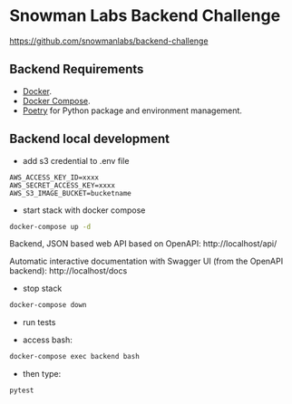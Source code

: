 # Snowman Labs Backend Challenge

https://github.com/snowmanlabs/backend-challenge


## Backend Requirements

* [Docker](https://www.docker.com/).
* [Docker Compose](https://docs.docker.com/compose/install/).
* [Poetry](https://python-poetry.org/) for Python package and environment management.


## Backend local development


- add s3 credential to .env file

```
AWS_ACCESS_KEY_ID=xxxx
AWS_SECRET_ACCESS_KEY=xxxx
AWS_S3_IMAGE_BUCKET=bucketname
```

- start stack with docker compose

```bash
docker-compose up -d
```

Backend, JSON based web API based on OpenAPI: http://localhost/api/

Automatic interactive documentation with Swagger UI (from the OpenAPI backend): http://localhost/docs


- stop stack

```bash
docker-compose down
```

- run tests

 - access bash:
 
```bash
docker-compose exec backend bash
```

 - then type:
 
```bash
pytest
```